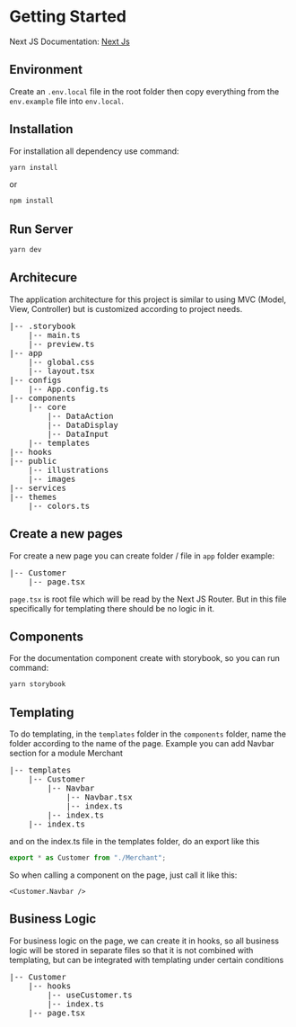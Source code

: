 # Getting Started

Next JS Documentation: [Next Js](https://nextjs.org/)

## Environment

Create an `.env.local` file in the root folder then copy everything from the `env.example` file into `env.local`.

## Installation

For installation all dependency use command:

```bash
yarn install
```

or

```bash
npm install
```

## Run Server

```bash
yarn dev
```

## Architecure

The application architecture for this project is similar to using MVC (Model, View, Controller) but is customized according to project needs.

<pre>
|-- .storybook
    |-- main.ts
    |-- preview.ts
|-- app
    |-- global.css
    |-- layout.tsx
|-- configs
    |-- App.config.ts
|-- components
    |-- core     
        |-- DataAction
        |-- DataDisplay
        |-- DataInput
    |-- templates
|-- hooks
|-- public
    |-- illustrations
    |-- images
|-- services
|-- themes
    |-- colors.ts
</pre>

## Create a new pages

For create a new page you can create folder / file in `app` folder example:

<pre>
|-- Customer
    |-- page.tsx
</pre>

`page.tsx` is root file which will be read by the Next JS Router. But in this file specifically for templating there should be no logic in it.

## Components

For the documentation component create with storybook, so you can run command:

```bash
yarn storybook
```

## Templating

To do templating, in the `templates` folder in the `components` folder, name the folder according to the name of the page. Example you can add Navbar section for a module Merchant

<pre>
|-- templates
    |-- Customer
        |-- Navbar
            |-- Navbar.tsx
            |-- index.ts
        |-- index.ts
    |-- index.ts
</pre>

and on the index.ts file in the templates folder, do an export like this

```ts
export * as Customer from "./Merchant";
```

So when calling a component on the page, just call it like this:

```tsx
<Customer.Navbar />
```

## Business Logic

For business logic on the page, we can create it in hooks, so all business logic will be stored in separate files so that it is not combined with templating, but can be integrated with templating under certain conditions

<pre>
|-- Customer
    |-- hooks
        |-- useCustomer.ts
        |-- index.ts
    |-- page.tsx
</pre>
